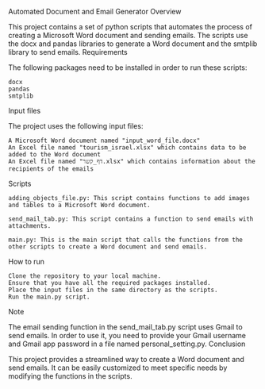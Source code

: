 Automated Document and Email Generator
Overview

This project contains a set of python scripts that automates the process of creating a Microsoft Word document and sending emails. 
The scripts use the docx and pandas libraries to generate a Word document and the smtplib library to send emails.
Requirements

The following packages need to be installed in order to run these scripts:

    docx
    pandas
    smtplib

Input files

The project uses the following input files:

    A Microsoft Word document named "input_word_file.docx"
    An Excel file named "tourism_israel.xlsx" which contains data to be added to the Word document
    An Excel file named "דף_קשר.xlsx" which contains information about the recipients of the emails

Scripts

    adding_objects_file.py: This script contains functions to add images and tables to a Microsoft Word document.

    send_mail_tab.py: This script contains a function to send emails with attachments.

    main.py: This is the main script that calls the functions from the other scripts to create a Word document and send emails.

How to run

    Clone the repository to your local machine.
    Ensure that you have all the required packages installed.
    Place the input files in the same directory as the scripts.
    Run the main.py script.

Note

The email sending function in the send_mail_tab.py script uses Gmail to send emails. In order to use it, 
you need to provide your Gmail username and Gmail app password in a file named personal_setting.py.
Conclusion

This project provides a streamlined way to create a Word document and send emails. 
It can be easily customized to meet specific needs by modifying the functions in the scripts.
